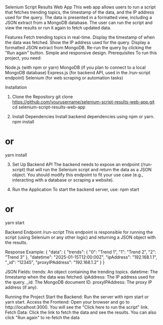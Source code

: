 Selenium Script Results Web App
This web app allows users to run a script that fetches trending topics, the timestamp of the data, and the IP address used for the query. The data is presented in a formatted view, including a JSON extract from a MongoDB database. The user can run the script and view the results or run it again to fetch updated data.

Features
Fetch trending topics in real-time.
Display the timestamp of when the data was fetched.
Show the IP address used for the query.
Display a formatted JSON extract from MongoDB.
Re-run the query by clicking the "Run again" button.
Simple and responsive design.
Prerequisites
To run this project, you need:

Node.js (with npm or yarn)
MongoDB (if you plan to connect to a local MongoDB database)
Express.js (for backend API, used in the /run-script endpoint)
Selenium (for web scraping or automation tasks)

Installation
1. Clone the Repository
git clone https://github.com/yourusername/selenium-script-results-web-app.git
cd selenium-script-results-web-app

2. Install Dependencies
Install backend dependencies using npm or yarn.
npm install
# or
yarn install

3. Set Up Backend API
The backend needs to expose an endpoint (/run-script) that will run the Selenium script and return the data as a JSON object. You should modify this endpoint to fit your use case (e.g., interacting with a database or scraping a website).

4. Run the Application
To start the backend server, use:
npm start
# or
yarn start

Backend Endpoint
/run-script
This endpoint is responsible for running the script (using Selenium or any other logic) and returning a JSON object with the results.

Response Example:
{
  "data": {
    "trends": {
      "0": "Trend 1",
      "1": "Trend 2",
      "2": "Trend 3"
    },
    "datetime": "2025-01-15T12:00:00Z",
    "ipAddress": "192.168.1.1",
    "_id": "12345",
    "proxyIPAddress": "192.168.1.2"
  }
}

JSON Fields:
trends: An object containing the trending topics.
datetime: The timestamp when the data was fetched.
ipAddress: The IP address used for the query.
_id: The MongoDB document ID.
proxyIPAddress: The proxy IP address (if any).

Running the Project
Start the Backend: Run the server with npm start or yarn start.
Access the Frontend: Open your browser and go to http://localhost:3000. You will see the "Click here to run the script" link.
Fetch Data: Click the link to fetch the data and see the results. You can also click "Run again" to re-fetch the data